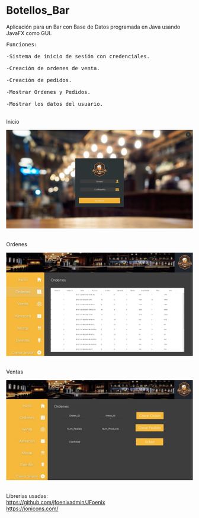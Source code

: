 # Botellos_Bar
Aplicación para un Bar con Base de Datos programada en Java usando JavaFX como GUI.
<pre>Funciones:
  <br>-Sistema de inicio de sesión con credenciales.
  <br>-Creación de ordenes de venta.
  <br>-Creación de pedidos.
  <br>-Mostrar Ordenes y Pedidos.
  <br>-Mostrar los datos del usuario.</pre>
<br>
Inicio
<p align="center">
<img src="https://raw.githubusercontent.com/d-saenz/Botellos_Bar/master/Vista/Inicio.JPG" width="800"/>
</p>
<br>
Ordenes
<p align="center">
<img src="https://raw.githubusercontent.com/d-saenz/Botellos_Bar/master/Vista/OrdenesBar.JPG" width="800"/>
</p>
<br>
Ventas
<p align="center">
<img src="https://raw.githubusercontent.com/d-saenz/Botellos_Bar/master/Vista/VentaBar.JPG" width="800"/>
</p>

<br>Librerias usadas:
<br>https://github.com/jfoenixadmin/JFoenix
<br>https://ionicons.com/
